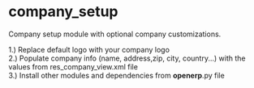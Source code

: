 # company_setup
Company setup module with optional company customizations.

1.) Replace default logo with your company logo</br>
2.) Populate company info (name, address,zip, city, country...)  with the values from res_company_view.xml file</br>
3.) Install other modules and dependencies from __openerp__.py file</br>
